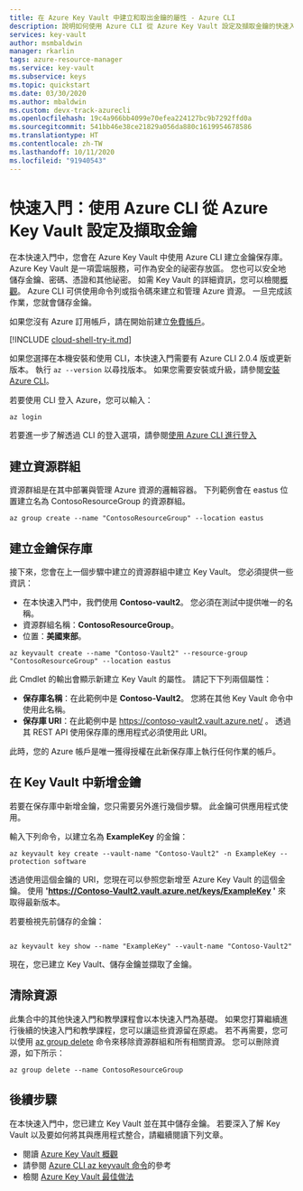 ```yaml
---
title: 在 Azure Key Vault 中建立和取出金鑰的屬性 - Azure CLI
description: 說明如何使用 Azure CLI 從 Azure Key Vault 設定及擷取金鑰的快速入門
services: key-vault
author: msmbaldwin
manager: rkarlin
tags: azure-resource-manager
ms.service: key-vault
ms.subservice: keys
ms.topic: quickstart
ms.date: 03/30/2020
ms.author: mbaldwin
ms.custom: devx-track-azurecli
ms.openlocfilehash: 19c4a966bb4099e70efea224127bc9b7292ffd0a
ms.sourcegitcommit: 541bb46e38ce21829a056da880c1619954678586
ms.translationtype: HT
ms.contentlocale: zh-TW
ms.lasthandoff: 10/11/2020
ms.locfileid: "91940543"
---
```

# <a name="quickstart-set-and-retrieve-a-key-from-azure-key-vault-using-azure-cli"></a>快速入門：使用 Azure CLI 從 Azure Key Vault 設定及擷取金鑰

在本快速入門中，您會在 Azure Key Vault 中使用 Azure CLI 建立金鑰保存庫。 Azure Key Vault 是一項雲端服務，可作為安全的祕密存放區。 您也可以安全地儲存金鑰、密碼、憑證和其他祕密。 如需 Key Vault 的詳細資訊，您可以檢閱[概觀](../general/overview.md)。 Azure CLI 可供使用命令列或指令碼來建立和管理 Azure 資源。 一旦完成該作業，您就會儲存金鑰。

如果您沒有 Azure 訂用帳戶，請在開始前建立[免費帳戶](https://azure.microsoft.com/free/?WT.mc_id=A261C142F)。


[!INCLUDE [cloud-shell-try-it.md](../../../includes/cloud-shell-try-it.md)]

如果您選擇在本機安裝和使用 CLI，本快速入門需要有 Azure CLI 2.0.4 版或更新版本。 執行 `az --version` 以尋找版本。 如果您需要安裝或升級，請參閱[安裝 Azure CLI]( /cli/azure/install-azure-cli)。

若要使用 CLI 登入 Azure，您可以輸入：

```azurecli
az login
```

若要進一步了解透過 CLI 的登入選項，請參閱[使用 Azure CLI 進行登入](/cli/azure/authenticate-azure-cli?view=azure-cli-latest)

## <a name="create-a-resource-group"></a>建立資源群組

資源群組是在其中部署與管理 Azure 資源的邏輯容器。 下列範例會在 eastus  位置建立名為 ContosoResourceGroup  的資源群組。

```azurecli
az group create --name "ContosoResourceGroup" --location eastus
```

## <a name="create-a-key-vault"></a>建立金鑰保存庫

接下來，您會在上一個步驟中建立的資源群組中建立 Key Vault。 您必須提供一些資訊：

- 在本快速入門中，我們使用 **Contoso-vault2**。 您必須在測試中提供唯一的名稱。
- 資源群組名稱：**ContosoResourceGroup**。
- 位置：**美國東部**。

```azurecli
az keyvault create --name "Contoso-Vault2" --resource-group "ContosoResourceGroup" --location eastus
```

此 Cmdlet 的輸出會顯示新建立 Key Vault 的屬性。 請記下下列兩個屬性：

- **保存庫名稱**：在此範例中是 **Contoso-Vault2**。 您將在其他 Key Vault 命令中使用此名稱。
- **保存庫 URI**：在此範例中是 https://contoso-vault2.vault.azure.net/ 。 透過其 REST API 使用保存庫的應用程式必須使用此 URI。

此時，您的 Azure 帳戶是唯一獲得授權在此新保存庫上執行任何作業的帳戶。

## <a name="add-a-key-to-key-vault"></a>在 Key Vault 中新增金鑰

若要在保存庫中新增金鑰，您只需要另外進行幾個步驟。 此金鑰可供應用程式使用。 

輸入下列命令，以建立名為 **ExampleKey** 的金鑰：

```azurecli
az keyvault key create --vault-name "Contoso-Vault2" -n ExampleKey --protection software
```

透過使用這個金鑰的 URI，您現在可以參照您新增至 Azure Key Vault 的這個金鑰。 使用 **'https://Contoso-Vault2.vault.azure.net/keys/ExampleKey '** 來取得最新版本。 

若要檢視先前儲存的金鑰：

```azurecli

az keyvault key show --name "ExampleKey" --vault-name "Contoso-Vault2"
```

現在，您已建立 Key Vault、儲存金鑰並擷取了金鑰。

## <a name="clean-up-resources"></a>清除資源

此集合中的其他快速入門和教學課程會以本快速入門為基礎。 如果您打算繼續進行後續的快速入門和教學課程，您可以讓這些資源留在原處。
若不再需要，您可以使用 [az group delete](/cli/azure/group) 命令來移除資源群組和所有相關資源。 您可以刪除資源，如下所示：

```azurecli
az group delete --name ContosoResourceGroup
```

## <a name="next-steps"></a>後續步驟

在本快速入門中，您已建立 Key Vault 並在其中儲存金鑰。 若要深入了解 Key Vault 以及要如何將其與應用程式整合，請繼續閱讀下列文章。

- 閱讀 [Azure Key Vault 概觀](../general/overview.md)
- 請參閱 [Azure CLI az keyvault 命令](/cli/azure/keyvault?view=azure-cli-latest)的參考
- 檢閱 [Azure Key Vault 最佳做法](../general/best-practices.md)

